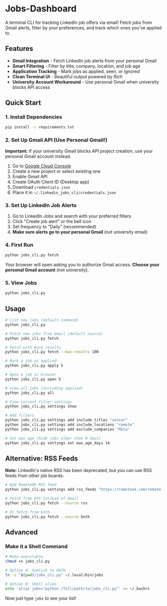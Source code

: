 # Jobs-Dashboard

A terminal CLI for tracking LinkedIn job offers via email! Fetch jobs from Gmail alerts, filter by your preferences, and track which ones you've applied to.

## Features

- **Gmail Integration** - Fetch LinkedIn job alerts from your personal Gmail
- **Smart Filtering** - Filter by title, company, location, and job age
- **Application Tracking** - Mark jobs as applied, seen, or ignored
- **Clean Terminal UI** - Beautiful output powered by Rich
- **University Account Workaround** - Use personal Gmail when university blocks API access

## Quick Start

### 1. Install Dependencies

```bash
pip install -r requirements.txt
```

### 2. Set Up Gmail API (Use Personal Gmail!)

**Important:** If your university Gmail blocks API project creation, use your personal Gmail account instead.

1. Go to [Google Cloud Console](https://console.cloud.google.com/apis/credentials)
2. Create a new project or select existing one
3. Enable Gmail API
4. Create OAuth Client ID (Desktop app)
5. Download `credentials.json`
6. Place it in `~/.linkedin_jobs_cli/credentials.json`

### 3. Set Up LinkedIn Job Alerts

1. Go to LinkedIn Jobs and search with your preferred filters
2. Click "Create job alert" or the bell icon
3. Set frequency to "Daily" (recommended)
4. **Make sure alerts go to your personal Gmail** (not university email)

### 4. First Run

```bash
python jobs_cli.py fetch
```

Your browser will open asking you to authorize Gmail access. **Choose your personal Gmail account** (not university).

### 5. View Jobs

```bash
python jobs_cli.py
```

## Usage

```bash
# List new jobs (default command)
python jobs_cli.py

# Fetch new jobs from Gmail (default source)
python jobs_cli.py fetch

# Fetch with more results
python jobs_cli.py fetch --max-results 100

# Mark a job as applied
python jobs_cli.py apply 5

# Open a job in browser
python jobs_cli.py open 5

# View all jobs (including applied)
python jobs_cli.py all

# View current filter settings
python jobs_cli.py settings show

# Add filters
python jobs_cli.py settings add include_titles "senior"
python jobs_cli.py settings add include_locations "remote"
python jobs_cli.py settings add exclude_companies "Meta"

# Set max age (hide jobs older than N days)
python jobs_cli.py settings set max_age_days 14
```

## Alternative: RSS Feeds

**Note:** LinkedIn's native RSS has been deprecated, but you can use RSS feeds from other job boards:

```bash
# Add RemoteOK RSS feed
python jobs_cli.py settings add rss_feeds "https://remoteok.com/remote-dev-jobs.rss"

# Fetch from RSS instead of Gmail
python jobs_cli.py fetch --source rss

# Or fetch from both
python jobs_cli.py fetch --source both
```

## Advanced

### Make it a Shell Command

```bash
# Make executable
chmod +x jobs_cli.py

# Option A: Symlink to PATH
ln -s "$(pwd)/jobs_cli.py" ~/.local/bin/jobs

# Option B: Shell alias
echo 'alias jobs="python /full/path/to/jobs_cli.py"' >> ~/.bashrc
```

Now just type `jobs` to see your list!
